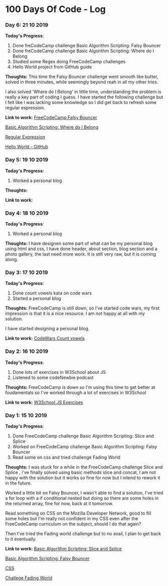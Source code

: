 # 100 Days Of Code - Log

### Day 6: 21 10 2019

**Today's Progress**: 
1. Done freCodeCamp challenge Basic Algorithm Scripting: Falsy Bouncer
2. Done freCodeCamp challenge Basic Algorithm Scripting: Where do I Belong
3. Studied some Regex doing FreeCodeCamp challenges
4. Hello World project from GitHub guide

**Thoughts:** 
This time the Falsy Bouncer challenge went smooth like butter, solved in three minutes, while seemingly beyond reah in all my other tries.

I also solved 'Where do I Belong' in little time, understanding the problem is really a key part of coding I guess.
I have started the following challenge but I felt like I was lacking some knowledge so I did get back to refresh some regular espression.

**Link to work:** 
[FreeCodeCamp Falsy Bouncer](https://www.freecodecamp.org/learn/javascript-algorithms-and-data-structures/basic-algorithm-scripting/falsy-bouncer) 

[Basic Algorithm Scripting: Where do I Belong](https://www.freecodecamp.org/learn/javascript-algorithms-and-data-structures/basic-algorithm-scripting/where-do-i-belong)

[Regular Expression](https://www.freecodecamp.org/learn/javascript-algorithms-and-data-structures/regular-expressions/)

[Hello World - GitHub](https://guides.github.com/activities/hello-world/)

### Day 5: 19 10 2019

**Today's Progress**: 
1. Worked a personal blog

**Thoughts:** 


**Link to work:** 


### Day 4: 18 10 2019

**Today's Progress**: 
1. Worked a personal blog

**Thoughts:** 
I have designen some part of what can be my personal blog using html and css, I have done header, about section, blog section and a photo gallery, the last need more work.
It is still very raw, but it is coming along.

### Day 3: 17 10 2019

**Today's Progress**: 
1. Done count vowels kata on code wars
2. Started a personal blog

**Thoughts:** 
FreeCodeCamp is still down, so I've started code wars, my first impression is that it is a nice resource. I am not happy at all with my solution.

I have started designing a personal blog.

**Link to work:** 
[CodeWars Count vowels](https://www.codewars.com/kata/54ff3102c1bad923760001f3)

### Day 2: 16 10 2019

**Today's Progress**: 
1. Done lots of exercises in W3School about JS
2. Listened to some codeNewbie podcast 

**Thoughts:** 
FreeCodeCamp is down so I'm using this time to get better at foudamentals so I've worked through a lot of exercises in W3School

**Link to work:** 
[W3School JS Exercises](https://www.w3schools.com/js/js_exercises.asp)

### Day 1: 15 10 2019

**Today's Progress**: 
1. Done FreeCodeCamp challenge Basic Algorithm Scripting: Slice and Splice 
2. Worked on FreeCodeCamp challenge Basic Algorithm Scripting: Falsy Bouncer
3. Read some on css and tried challenge Fading World

**Thoughts:** I was stuck for a while in the FreeCodeCamp challenge Slice and Splice , i've finally solved using basic methods slice and concat, I am not happy with the solution but it works so fine for now but I intend to rework it in the future.

Worked a little bit on Falsy Bouncer, I wasn't able to find a solution, I've tried a for loop with a if conditional nested but doing so there are some holes in the returned array, fine for now, back at it tomorrow.

Read something on CSS on the Mozilla Developer Network, good to fill some holes but I'm really not confident in my CSS even after the FreeCodeCamp curriculum on the subject, should I do that again?

Then I've tried the Fading world challenge but to no avail, I plan to get back to it eventually.


**Link to work:** [Basic Algorithm Scripting: Slice and Splice ](https://learn.freecodecamp.org/javascript-algorithms-and-data-[structures/basic-algorithm-scripting/slice-and-splice)

[Basic Algorithm Scripting: Falsy Bouncer](https://learn.freecodecamp.org/javascript-algorithms-and-data-structures/basic-algorithm-scripting/falsy-bouncer/)

[CSS](https://developer.mozilla.org/en-US/docs/Learn/CSS/First_steps)

[Challege Fading World](https://css-challenges.com/fading-world/)



